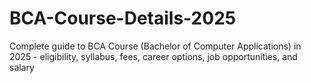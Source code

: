 # BCA-Course-Details-2025
Complete guide to BCA Course (Bachelor of Computer Applications) in 2025 - eligibility, syllabus, fees, career options, job opportunities, and salary

